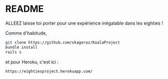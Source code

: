 # README

ALLEEZ laisse toi porter pour une expérience inégalable dans les eighties !

Comme d'habitude,
```sh
git clone https://github.com/skageraz/KoalaProject
bundle install
rails s
```


et pour Heroku, c'est ici :
```sh
https://eightiesproject.herokuapp.com/

```
